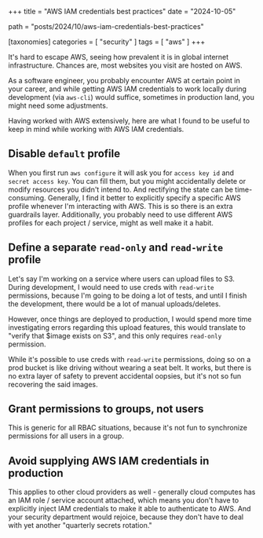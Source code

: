 +++
title = "AWS IAM credentials best practices"
date = "2024-10-05"

path = "posts/2024/10/aws-iam-credentials-best-practices"

[taxonomies]
categories = [ "security" ]
tags = [ "aws" ]
+++

It's hard to escape AWS, seeing how prevalent it is in global internet infrastructure. Chances are, most websites you visit are hosted on AWS.

As a software engineer, you probably encounter AWS at certain point in your career, and while getting AWS IAM credentials to work locally during development (via `aws-cli`) would suffice, sometimes in production land, you might need some adjustments.

Having worked with AWS extensively, here are what I found to be useful to keep in mind while working with AWS IAM credentials.

## Disable `default` profile

When you first run `aws configure` it will ask you for `access key id` and `secret access key`. You can fill them, but you might accidentally delete or modify resources you didn't intend to. And rectifying the state can be time-consuming. Generally, I find it better to explicitly specify a specific AWS profile whenever I'm interacting with AWS. This is so there is an extra guardrails layer. Additionally, you probably need to use different AWS profiles for each project / service, might as well make it a habit.

## Define a separate `read-only` and `read-write` profile

Let's say I'm working on a service where users can upload files to S3. During development, I would need to use creds with `read-write` permissions, because I'm going to be doing a lot of tests, and until I finish the development, there would be a lot of manual uploads/deletes.

However, once things are deployed to production, I would spend more time investigating errors regarding this upload features, this would translate to "verify that $image exists on S3", and this only requires `read-only` permission.

While it's possible to use creds with `read-write` permissions, doing so on a prod bucket is like driving without wearing a seat belt. It works, but there is no extra layer of safety to prevent accidental oopsies, but it's not so fun recovering the said images.

## Grant permissions to groups, not users

This is generic for all RBAC situations, because it's not fun to synchronize permissions for all users in a group.

## Avoid supplying AWS IAM credentials in production

This applies to other cloud providers as well - generally cloud computes has an IAM role / service account attached, which means you don't have to explicitly inject IAM credentials to make it able to authenticate to AWS. And your security department would rejoice, because they don't have to deal with yet another "quarterly secrets rotation."
